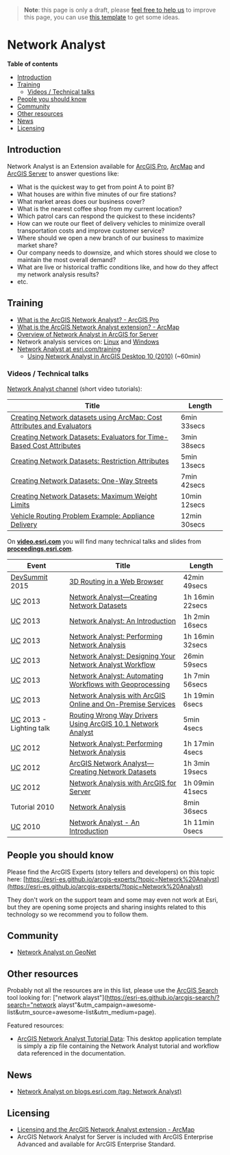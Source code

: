 > **Note**: this page is only a draft, please [feel free to help us](#contributions) to improve this page, you can use [this template](https://github.com/esri-es/awesome-arcgis/blob/master/RESOURCE_PAGE_TEMPLATE.md) to get some ideas.

# Network Analyst
<!-- START doctoc generated TOC please keep comment here to allow auto update -->
<!-- DON'T EDIT THIS SECTION, INSTEAD RE-RUN doctoc TO UPDATE -->
**Table of contents**

- [Introduction](#introduction)
- [Training](#training)
  - [Videos / Technical talks](#videos--technical-talks)
- [People you should know](#people-you-should-know)
- [Community](#community)
- [Other resources](#other-resources)
- [News](#news)
- [Licensing](#licensing)

<!-- END doctoc generated TOC please keep comment here to allow auto update -->

## Introduction

Network Analyst is an Extension available for [ArcGIS Pro](../../arcgis-desktop/arcgis-pro/README.md), [ArcMap](../../arcgis-desktop/arcmap-arccatalog/README.md) and [ArcGIS Server](../../arcgis-enterprise/arcgis-server/README.md) to answer questions like:

* What is the quickest way to get from point A to point B?
* What houses are within five minutes of our fire stations?
* What market areas does our business cover?
* What is the nearest coffee shop from my current location?
* Which patrol cars can respond the quickest to these incidents?
* How can we route our fleet of delivery vehicles to minimize overall transportation costs and improve customer service?
* Where should we open a new branch of our business to maximize market share?
* Our company needs to downsize, and which stores should we close to maintain the most overall demand?
* What are live or historical traffic conditions like, and how do they affect my network analysis results?
* etc.

## Training

* [What is the ArcGIS Network Analyst? - ArcGIS Pro](http://pro.arcgis.com/en/pro-app/help/analysis/networks/what-is-network-analyst-.htm)
* [What is the ArcGIS Network Analyst extension? - ArcMap](http://desktop.arcgis.com/en/arcmap/latest/extensions/network-analyst/what-is-network-analyst-.htm)
* [Overview of Network Analyst in ArcGIS for Server](http://desktop.arcgis.com/en/arcmap/latest/extensions/network-analyst/overview-of-network-analyst-in-arcgis-for-server.htm)
* Network analysis services on: [Linux](http://server.arcgis.com/en/server/latest/publish-services/linux/network-analysis-services.htm) and [Windows](http://server.arcgis.com/en/server/latest/publish-services/windows/network-analysis-services.htm)
* [Network Analyst at esri.com/training](https://www.esri.com/training/Bookmark/BJn4l-qr-)
  * [Using Network Analyst in ArcGIS Desktop 10 (2010)](https://www.esri.com/training/catalog/57630437851d31e02a43f28a/using-network-analyst-in-arcgis-desktop-10/) (~60min)


### Videos / Technical talks

[Network Analyst channel](http://www.esri.com/videos/watch?playlistid=series_54&channelid=LegacyVideo&isLegacy=true&title=network-analyst) (short video tutorials):

|Title|Length|
|---|---|
|[Creating Network datasets using ArcMap: Cost Attributes and Evaluators](http://www.esri.com/videos/watch?videoid=2109&isLegacy=true&title=creating-network-datasets:-cost-attributes-and-evaluators)|6min 33secs
|[Creating Network Datasets: Evaluators for Time-Based Cost Attributes](http://www.esri.com/videos/watch?videoid=2110&channelid=ArcGISVideo&isLegacy=true&title=creating-network-datasets:-evaluators-for-time-based-cost-attributes)|3min 38secs
|[Creating Network Datasets: Restriction Attributes](http://www.esri.com/videos/watch?videoid=2111&channelid=ArcGISVideo&isLegacy=true&title=creating-network-datasets:-restriction-attributes)|5min 13secs
|[Creating Network Datasets: One-Way Streets](http://www.esri.com/videos/watch?videoid=2112&channelid=ArcGISVideo&isLegacy=true&title=creating-network-datasets:-one-way-streets)|7min 42secs
|[Creating Network Datasets: Maximum Weight Limits](http://www.esri.com/videos/watch?videoid=2113&channelid=ArcGISVideo&isLegacy=true&title=creating-network-datasets:-maximum-weight-limits)|10min 12secs
|[Vehicle Routing Problem Example: Appliance Delivery](http://www.esri.com/videos/watch?videoid=686&channelid=ArcGISVideo&isLegacy=true&title=vehicle-routing-problem-example:-appliance-delivery)|12min 30secs

On [**video.esri.com**](http://www.esri.com/videos/search?q=%22network%20analyst%22#?sortby=recent&channels=esri,ArcGIS,Industries,ArcGIS,esri) you will find many technical talks and slides from [**proceedings.esri.com**](https://www.google.es/webhp?ie=UTF-8#q=site%3Aproceedings.esri.com%20network).

|Event|Title|Length|
|---|---|---|
|[DevSummit](http://www.esri.com/events/devsummit) 2015|[3D Routing in a Web Browser](http://www.esri.com/videos/watch?videoid=4374&channelid=LegacyVideo&isLegacy=true&title=3d-routing-in-a-web-browser)|42min 49secs
|[UC](http://www.esri.com/about/events/uc) 2013|[Network Analyst—Creating Network Datasets](http://www.esri.com/videos/watch?videoid=2556&isLegacy=true&title=network-analyst%E2%80%94creating-network-datasets)|1h 16min 22secs
|[UC](http://www.esri.com/about/events/uc) 2013|[Network Analyst: An Introduction](http://www.esri.com/videos/watch?videoid=2916&channelid=LegacyVideo&isLegacy=true&title=network-analyst:-an-introduction)|1h 2min 16secs
|[UC](http://www.esri.com/about/events/uc) 2013|[Network Analyst: Performing Network Analysis](http://www.esri.com/videos/watch?videoid=2918&isLegacy=true&title=network-analyst:-performing-network-analysis)|1h 16min 32secs
|[UC](http://www.esri.com/about/events/uc) 2013|[Network Analyst: Designing Your Network Analyst Workflow](http://www.esri.com/videos/watch?videoid=2917&channelid=LegacyVideo&isLegacy=true&title=network-analyst:-designing-your-network-analyst-workflow)|26min 59secs
|[UC](http://www.esri.com/about/events/uc) 2013|[Network Analyst: Automating Workflows with Geoprocessing](http://www.esri.com/videos/watch?videoid=2919&channelid=LegacyVideo&isLegacy=true&title=network-analyst:-automating-workflows-with-geoprocessing)|1h 7min 56secs
|[UC](http://www.esri.com/about/events/uc) 2013|[Network Analysis with ArcGIS Online and On-Premise Services](http://www.esri.com/videos/watch?videoid=2920&channelid=LegacyVideo&isLegacy=true&title=network-analysis-with-arcgis-online-and-on-premise-services)|1h 19min 6secs
|[UC](http://www.esri.com/about/events/uc) 2013 - Lighting talk|[Routing Wrong Way Drivers Using ArcGIS 10.1 Network Analyst](http://www.esri.com/videos/watch?videoid=2908&channelid=LegacyVideo&isLegacy=true&title=routing-wrong-way-drivers-using-arcgis-10.1-network-analyst)|5min 4secs
|[UC](http://www.esri.com/about/events/uc) 2012|[Network Analyst: Performing Network Analysis](http://www.esri.com/videos/watch?videoid=1676&isLegacy=true&title=network-analyst:-performing-network-analysis)|1h 17min 4secs
|[UC](http://www.esri.com/about/events/uc) 2012|[ArcGIS Network Analyst—Creating Network Datasets](http://www.esri.com/videos/watch?videoid=1834&isLegacy=true&title=arcgis-network-analyst%E2%80%94creating-network-datasets)|1h 3min 19secs
|[UC](http://www.esri.com/about/events/uc) 2012|[Network Analysis with ArcGIS for Server](http://www.esri.com/videos/watch?videoid=1941&channelid=LegacyVideo&isLegacy=true&title=network-analysis-with-arcgis-for-server-)|1h 09min 41secs
|Tutorial 2010|[Network Analysis](http://www.esri.com/videos/watch?videoid=41&channelid=LegacyVideo&isLegacy=true&title=network-analysis)|8min 36secs
|[UC](http://www.esri.com/about/events/uc) 2010|[Network Analyst - An Introduction](http://www.esri.com/videos/watch?videoid=92&channelid=LegacyVideo&isLegacy=true&title=network-analyst-an-introduction)|1h 11min 0secs

## People you should know
Please find the ArcGIS Experts (story tellers and developers) on this topic here: [https://esri-es.github.io/arcgis-experts/?topic=Network%20Analyst](https://esri-es.github.io/arcgis-experts/?topic=Network%20Analyst)

They don't work on the support team and some may even not work at Esri,
but they are opening some projects and sharing insights related to this
technology so we recommend you to follow them.

## Community

* [Network Analyst on GeoNet](https://community.esri.com/community/gis/analysis/network-analyst)

## Other resources

Probably not all the resources are in this list, please use the [ArcGIS Search](https://esri-es.github.io/arcgis-search/) tool looking for: ["network alayst"](https://esri-es.github.io/arcgis-search/?search="network alayst"&utm_campaign=awesome-list&utm_source=awesome-list&utm_medium=page).

Featured resources:

* [ArcGIS Network Analyst Tutorial Data](https://www.arcgis.com/home/item.html?id=d6bd91b2fddc483b8ccbc66942db84cb): This desktop application template is simply a zip file containing the Network Analyst tutorial and workflow data referenced in the documentation.

## News

* [Network Analyst on blogs.esri.com (tag: Network Analyst)](https://blogs.esri.com/esri/arcgis/tag/network-analyst/)

## Licensing

* [Licensing and the ArcGIS Network Analyst extension - ArcMap](http://desktop.arcgis.com/en/arcmap/latest/extensions/network-analyst/licensing-and-the-network-analyst-extension.htm)
* ArcGIS Network Analyst for Server is included with ArcGIS Enterprise Advanced and available for ArcGIS Enterprise Standard.

